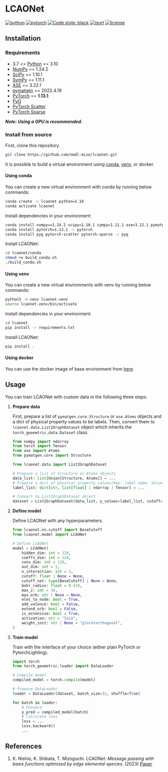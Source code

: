 # LCAONet

[![python](https://img.shields.io/badge/-Python_3.7_%7C_3.8_%7C_3.9_%7C_3.10-blue?logo=python&logoColor=white)](https://www.python.org/)
[![pytorch](https://img.shields.io/badge/PyTorch_1.13-ee4c2c?logo=pytorch&logoColor=white)](https://pytorch.org/get-started/locally/)
[![Code style: black](https://img.shields.io/badge/code%20style-black-000000.svg)](https://black.readthedocs.io/en/stable/)
[![isort](https://img.shields.io/badge/%20imports-isort-%231674b1?style=flat&labelColor=grey)](https://pycqa.github.io/isort/)
[![license](https://img.shields.io/badge/License-MIT-green.svg?labelColor=gray)](https://github.com/nmdl-mizo/lcaonet/blob/main/LICENSE)

## Installation

### Requirements

- 3.7 <= [Python](https://www.python.org/) <= 3.10
- [NumPy](https://numpy.org/) == 1.24.2
- [SciPy](https://scipy.org/) == 1.10.1
- [SymPy](https://www.sympy.org/en/index.html) == 1.11.1
- [ASE](https://wiki.fysik.dtu.dk/ase/index.html) == 3.22.1
- [pymatgen](https://pymatgen.org/) == 2022.4.19
- [PyTorch](https://pytorch.org/) == **1.13.1**
- [PyG](https://pytorch-geometric.readthedocs.io/en/latest)
- [PyTorch Scatter](https://pytorch-scatter.readthedocs.io/en/latest/)
- [PyTorch Sparse](https://github.com/rusty1s/pytorch_sparse)

***Note: Using a GPU is recommended.***

### Install from source

First, clone this repository.

```bash
git clone https://github.com/nmdl-mizo/lcaonet.git
```

It is possible to build a virtual environment using [conda](https://docs.conda.io/en/latest), [venv](https://docs.python.org/3/library/venv.html), or docker.

#### Using conda

You can create a new virtual environment with conda by running below commands:

```bash
conda create -n lcaonet python=3.10
conda activate lcaonet
```

Install dependencies in your environment:

```bash
conda install numpy==1.24.2 scipy=1.10.1 sympy=1.11.1 ase=3.22.1 pymatgen=2022.4.19 -c conda-forge
conda install pytorch=1.13.1 -c pytorch
conda install pyg pytorch-scatter pytorch-sparse -c pyg
```

Install LCAONet:

```bash
cd lcaonet/conda
chmod +x build_conda.sh
./build_conda.sh
```

#### Using venv

You can create a new virtual environments with venv by running below commands:

```bash
python3 -m venv lcaonet-venv
source lcaonet-venv/bin/activate
```

Install dependencies in your environment:

```bash
cd lcaonet
pip install -r requirements.txt
```

Install LCAONet:

```bash
pip install .
```

#### Using docker

You can use the docker image of base environment from [here](https://hub.docker.com/r/ken2403/lcaonet-base).

## Usage

You can train LCAONet with custom data in the following three steps.

1. **Prepare data**

    First, prepare a list of `pymatgen.core.Structure` or `ase.Atoms` objects and a dict of physical property values to be labels. Then, convert them to `lcaonet.data.List2GraphDataset` object which inherits the `torch_geoemtric.data.Dataset` class.

    ```python
    from numpy import ndarray
    from torch import Tensor
    from ase import Atoms
    from pymatgen.core import Structure

    from lcaonet.data import List2GraphDataset

    # Prepare a list of Structure or Atoms objects
    data_list: list[Union[Structure, Atoms]] = ...
    # Prepare a dict of physical property values(Key: label name, Value: array of label values).
    label_list: dict[str, list[float] | ndarray | Tensor] = ...

    # Convert to List2GraphDataset object
    dataset = List2GraphDataset(data_list, y_values=label_list, cutoff=5.0)
    ```

2. **Define model**

    Define LCAONet with any hyperparameters.

    ```python
    from lcaonet.nn.cutoff import BaseCutoff
    from lcaonet.model import LCAONet

    # Define LCAONet
    model = LCAONet(
        hidden_dim: int = 128,
        coeffs_dim: int = 128,
        conv_dim: int = 128,
        out_dim: int = 1,
        n_interaction: int = 3,
        cutoff: float | None = None,
        cutoff_net: type[BaseCutoff] | None = None,
        bohr_radius: float = 0.529,
        max_z: int = 36,
        max_orb: str | None = None,
        elec_to_node: bool = True,
        add_valence: bool = False,
        extend_orb: bool = False,
        is_extensive: bool = True,
        activation: str = "SiLU",
        weight_init: str | None = "glorotorthogonal",
    )
    ```

3. **Train model**

    Train with the interface of your choice (either plain PyTorch or PytorchLighting).

    ```python
    import torch
    from torch_geometric.loader import DataLoader

    # Compile model
    compiled_model = torch.compile(model)

    # Prepare DataLoader
    loader = DataLoader(dataset, batch_size=32, shuffle=True)

    for batch in loader:
        # Forward
        y_pred = compiled_model(batch)
        # Calculate loss
        loss = ...
        loss.backward()
        ...
    ```

## References

1. K. Nishio, K. Shibata, T. Mizoguchi. *LCAONet: Message passing with basis functions optimized by edge elemental species.* (2023) [Paper](https://arxiv.org/abs/)
